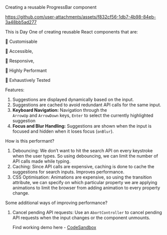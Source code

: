 Creating a reusable ProgressBar component


https://github.com/user-attachments/assets/f832cf56-1db7-4b98-84eb-3a48bb5ad277


This is Day One of creating reusable React components that are:

🚀 Customisable

🚀 Accessible,

🚀 Responsive,

🚀 Highly Performant

🚀 Exhaustively Tested

Features:

1. Suggestions are displayed dynamically based on the input.
2. Suggestions are cached to avoid redundant API calls for the same input.
3. **Keyboard Navigation:** Navigation through the `ArrowUp` and `ArrowDown` keys, `Enter` to select the currently highlighted suggestion
4. **Focus and Blur Handling:** Suggestions are shown when the input is focused and hidden when it loses focus (`onBlur`).

How is this performant?

1. Debouncing: We don’t want to hit the search API on every keystroke when the user types. So using debouncing, we can limit the number of API calls made while typing.
2. Caching: Since API calls are expensive, caching is done to cache the suggestions for search inputs. Improves performance.
3. CSS Optimisation: Animations are expensive, so using the transition attribute, we can specify on which particular property we are applying animations to limit the browser from adding animation to every property change.

Some additional ways of improving performance?

1. Cancel pending API requests: Use an `AbortController` to cancel pending API requests when the input changes or the component unmounts.

   Find working demo here - [CodeSandbox](https://codesandbox.io/p/sandbox/autocomplete-p8jp9z?file=%2Fsrc%2FApp.js%3A12%2C1)
